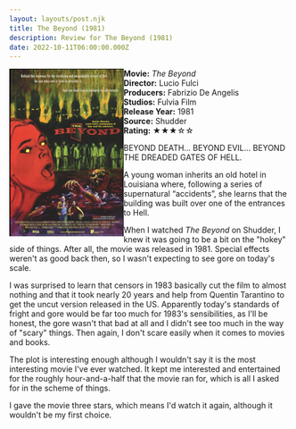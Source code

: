 ```yaml
---
layout: layouts/post.njk
title: The Beyond (1981)
description: Review for The Beyond (1981)
date: 2022-10-11T06:00:00.000Z
---
```

<section class="review__info">

<img loading="lazy" class="movie__poster" src="/static/images/movie/thebeyond.webp" alt="Movie Poster for Halloween Kills 2021" width="205" height="300" align="left">
    
<strong>Movie:</strong> <em>The Beyond</em><br>
<strong>Director:</strong> Lucio Fulci<br>
<strong>Producers:</strong> Fabrizio De Angelis<br>
<strong>Studios:</strong> Fulvia Film <br>
<strong>Release Year:</strong> 1981<br>
<strong>Source:</strong> Shudder<br>
<strong>Rating:</strong> &#9733;&#9733;&#9733;&#9734;&#9734;
    
<p class="review__description">BEYOND DEATH… BEYOND EVIL… BEYOND THE DREADED GATES OF HELL.</p>
<p>A young woman inherits an old hotel in Louisiana where, following a series of supernatural “accidents”, she learns that the building was built over one of the entrances to Hell.</p>
</section>

When I watched <i>The Beyond</i> on Shudder, I knew it was going to be a bit on the "hokey" side of things. After all, the movie was released in 1981. Special effects weren't as good back then, so I wasn't expecting to see gore on today's scale.

I was surprised to learn that censors in 1983 basically cut the film to almost nothing and that it took nearly 20 years and help from Quentin Tarantino to get the uncut version released in the US. Apparently today's standards of fright and gore would be far too much for 1983's sensibilities, as I'll be honest, the gore wasn't that bad at all and I didn't see too much in the way of "scary" things. Then again, I don't scare easily when it comes to movies and books.

T﻿he plot is interesting enough although I wouldn't say it is the most interesting movie I've ever watched. It kept me interested and entertained for the roughly hour-and-a-half that the movie ran for, which is all I asked for in the scheme of things. 

I﻿ gave the movie three stars, which means I'd watch it again, although it wouldn't be my first choice.